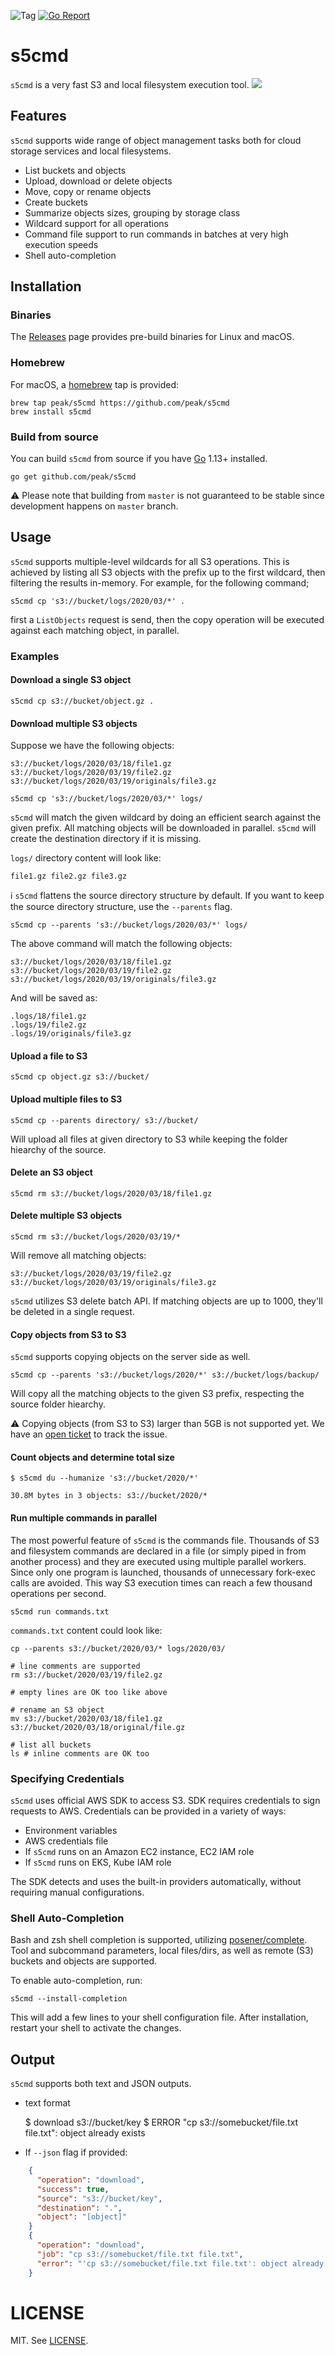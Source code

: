 ![Tag](https://img.shields.io/github/tag/peak/s5cmd.svg)
[![Go Report](https://goreportcard.com/badge/github.com/peak/s5cmd)](https://goreportcard.com/report/github.com/peak/s5cmd)

# s5cmd

`s5cmd` is a very fast S3 and local filesystem execution tool.
![](./doc/usage.png)
## Features

`s5cmd` supports wide range of object management tasks both for cloud
storage services and local filesystems.

- List buckets and objects
- Upload, download or delete objects
- Move, copy or rename objects
- Create buckets
- Summarize objects sizes, grouping by storage class
- Wildcard support for all operations
- Command file support to run commands in batches at very high execution speeds
- Shell auto-completion

## Installation

### Binaries

The [Releases](https://github.com/peak/s5cmd/releases) page provides pre-build
binaries for Linux and macOS.

### Homebrew

For macOS, a [homebrew](https://brew.sh) tap is provided:

    brew tap peak/s5cmd https://github.com/peak/s5cmd
    brew install s5cmd

### Build from source

You can build `s5cmd` from source if you have [Go](https://golang.org/dl/) 1.13+
installed.

    go get github.com/peak/s5cmd

⚠️ Please note that building from `master` is not guaranteed to be stable since
development happens on `master` branch.

## Usage

`s5cmd` supports multiple-level wildcards for all S3 operations. This is
achieved by listing all S3 objects with the prefix up to the first wildcard,
then filtering the results in-memory. For example, for the following command;

    s5cmd cp 's3://bucket/logs/2020/03/*' .

first a `ListObjects` request is send, then the copy operation will be executed
against each matching object, in parallel.

### Examples

#### Download a single S3 object

    s5cmd cp s3://bucket/object.gz .

#### Download multiple S3 objects

Suppose we have the following objects:
```
s3://bucket/logs/2020/03/18/file1.gz
s3://bucket/logs/2020/03/19/file2.gz
s3://bucket/logs/2020/03/19/originals/file3.gz
```

    s5cmd cp 's3://bucket/logs/2020/03/*' logs/


`s5cmd` will match the given wildcard by doing an efficient search against the
given prefix. All matching objects will be downloaded in parallel. `s5cmd` will
create the destination directory if it is missing.

`logs/` directory content will look like:

`file1.gz file2.gz file3.gz`

ℹ️ `s5cmd` flattens the source directory structure by default. If you want to keep
the source directory structure, use the `--parents` flag.

    s5cmd cp --parents 's3://bucket/logs/2020/03/*' logs/

The above command will match the following objects:

```
s3://bucket/logs/2020/03/18/file1.gz
s3://bucket/logs/2020/03/19/file2.gz
s3://bucket/logs/2020/03/19/originals/file3.gz
```

And will be saved as:

```
.logs/18/file1.gz
.logs/19/file2.gz
.logs/19/originals/file3.gz
```

#### Upload a file to S3

    s5cmd cp object.gz s3://bucket/

#### Upload multiple files to S3

    s5cmd cp --parents directory/ s3://bucket/

Will upload all files at given directory to S3 while keeping the folder hiearchy
of the source.

#### Delete an S3 object

    s5cmd rm s3://bucket/logs/2020/03/18/file1.gz

#### Delete multiple S3 objects

    s5cmd rm s3://bucket/logs/2020/03/19/*

Will remove all matching objects:

```
s3://bucket/logs/2020/03/19/file2.gz
s3://bucket/logs/2020/03/19/originals/file3.gz
```

`s5cmd` utilizes S3 delete batch API. If matching objects are up to 1000,
they'll be deleted in a single request.

#### Copy objects from S3 to S3

`s5cmd` supports copying objects on the server side as well.

    s5cmd cp --parents 's3://bucket/logs/2020/*' s3://bucket/logs/backup/

Will copy all the matching objects to the given S3 prefix, respecting the source
folder hiearchy.

⚠️ Copying objects (from S3 to S3) larger than 5GB is not supported yet. We have
an [open ticket](https://github.com/peak/s5cmd/issues/29) to track the issue.

#### Count objects and determine total size

    $ s5cmd du --humanize 's3://bucket/2020/*'

    30.8M bytes in 3 objects: s3://bucket/2020/*

#### Run multiple commands in parallel

The most powerful feature of `s5cmd` is the commands file. Thousands of S3 and
filesystem commands are declared in a file (or simply piped in from another
process) and they are executed using multiple parallel workers. Since only one
program is launched, thousands of unnecessary fork-exec calls are avoided. This
way S3 execution times can reach a few thousand operations per second.

    s5cmd run commands.txt

`commands.txt` content could look like:

```
cp --parents s3://bucket/2020/03/* logs/2020/03/

# line comments are supported
rm s3://bucket/2020/03/19/file2.gz

# empty lines are OK too like above

# rename an S3 object
mv s3://bucket/2020/03/18/file1.gz s3://bucket/2020/03/18/original/file.gz

# list all buckets
ls # inline comments are OK too
```

### Specifying Credentials

`s5cmd` uses official AWS SDK to access S3. SDK requires credentials to sign
requests to AWS. Credentials can be provided in a variety of ways:

- Environment variables
- AWS credentials file
- If `s5cmd` runs on an Amazon EC2 instance, EC2 IAM role
- If `s5cmd` runs on EKS, Kube IAM role

The SDK detects and uses the built-in providers automatically, without requiring
manual configurations.

### Shell Auto-Completion

Bash and zsh shell completion is supported, utilizing
[posener/complete](https://github.com/posener/complete). Tool and subcommand
parameters, local files/dirs, as well as remote (S3) buckets and objects are
supported.

To enable auto-completion, run:

    s5cmd --install-completion
This will add a few lines to your shell configuration file. After installation,
restart your shell to activate the changes.

## Output

`s5cmd` supports both text and JSON outputs.
* text format

    $ download s3://bucket/key
    $ ERROR "cp s3://somebucket/file.txt file.txt": object already exists

* If `--json` flag if provided:

```json
    {
      "operation": "download",
      "success": true,
      "source": "s3://bucket/key",
      "destination": ".",
      "object": "[object]"
    }
    {
      "operation": "download",
      "job": "cp s3://somebucket/file.txt file.txt",
      "error": "'cp s3://somebucket/file.txt file.txt': object already exists"
    }
```

# LICENSE

MIT. See [LICENSE](https://github.com/peak/s5cmd/blob/master/LICENSE).
